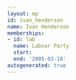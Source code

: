 ```yaml
---
layout: mp
id: ivan_henderson
name: Ivan Henderson
memberships:
- id: lab
  name: Labour Party
  start: 
  end: '2005-03-18'
autogenerated: true
---
```

